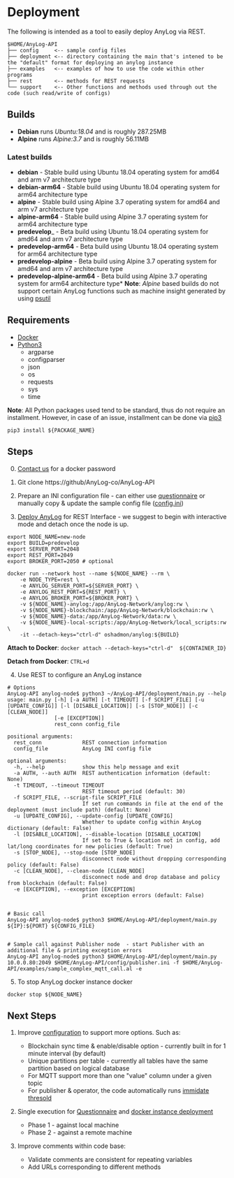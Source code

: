 # Deployment 

The following is intended as a tool to easily deploy AnyLog via REST. 

```
$HOME/AnyLog-API 
├── config     <-- sample config files 
├── deployment <-- directory containing the main that's intened to be the "default" format for deploying an anylog instance    
├── examples   <-- examples of how to use the code within other programs
├── rest       <-- methods for REST requests 
└── support    <-- Other functions and methods used through out the code (such read/write of configs)
```

## Builds
* **Debian** runs _Ubuntu:18.04_ and is roughly 287.25MB 
* **Alpine** runs _Alpine:3.7_ and is roughly 56.11MB 

### Latest builds
* **debian** - Stable build using Ubuntu 18.04 operating system for amd64 and arm v7 architecture type
* **debian-arm64** - Stable build using Ubuntu 18.04 operating system for arm64 architecture type
* **alpine** - Stable build using Alpine 3.7 operating system for amd64 and arm v7 architecture type
* **alpine-arm64** - Stable  build using Alpine 3.7 operating system for arm64 architecture type
* **predevelop**_ - Beta build using Ubuntu 18.04 operating system for amd64 and arm v7  architecture type
* **predevelop-arm64** - Beta build using Ubuntu 18.04 operating system for arm64 architecture type
* **predevelop-alpine** - Beta build using Alpine 3.7 operating system for amd64 and arm v7  architecture type
* **predevelop-alpine-arm64** - Beta build using Alpine 3.7 operating system for arm64 architecture type*
**Note**: _Alpine_ based builds do not support certain AnyLog functions such as machine insight generated by using [psutil](https://pypi.org/project/psutil/) 

## Requirements
* [Docker](https://docs.docker.com/engine/install/)
* [Python3](https://www.python.org/downloads/)
  * argparse
  * configparser
  * json
  * os
  * requests
  * sys
  * time
  
**Note**: All Python packages used tend to be standard, thus do not require an installment. However, in case of an issue, 
installment can be done via [pip3](https://www.activestate.com/resources/quick-reads/how-to-install-and-use-pip3/#:~:text=1%20Open%20the%20Control%20Panel%20and%20navigate%20to,and%20add%20the%20directory%20where%20pip3%20is%20installed%2C)  
```buildoutcfg
pip3 install ${PACKAGE_NAME}
```

## Steps 
0. [Contact us](mailto:info@anylog.co) for a docker password


1. Git clone https://github/AnyLog-co/AnyLog-API


2. Prepare an INI configuration file - can either use [questionnaire](config/questionnaire.sh) or manually copy & update the sample config file ([config.ini](config/config.ini))


3. [Deploy AnyLog](deploy_node.sh) for REST Interface - we suggest to begin with interactive mode and detach once the node is up.
```
export NODE_NAME=new-node
export BUILD=predevelop
export SERVER_PORT=2048
export REST_PORT=2049 
export BROKER_PORT=2050 # optional

docker run --network host --name ${NODE_NAME} --rm \
    -e NODE_TYPE=rest \
    -e ANYLOG_SERVER_PORT=${SERVER_PORT} \
    -e ANYLOG_REST_PORT=${REST_PORT} \
    -e ANYLOG_BROKER_PORT=${BROKER_PORT} \ 
    -v ${NODE_NAME}-anylog:/app/AnyLog-Network/anylog:rw \ 
    -v ${NODE_NAME}-blockchain:/app/AnyLog-Network/blockchain:rw \ 
    -v ${NODE_NAME}-data:/app/AnyLog-Network/data:rw \ 
    -v ${NODE_NAME}-local-scripts:/app/AnyLog-Network/local_scripts:rw \
    -it --detach-keys="ctrl-d" oshadmon/anylog:${BUILD}
```
**Attach to Docker**: `docker attach --detach-keys="ctrl-d"  ${CONTAINER_ID}`

**Detach from Docker**: `CTRL+d`


4. Use REST to configure an AnyLog instance
```
# Options
AnyLog-API anylog-node$ python3 ~/AnyLog-API/deployment/main.py --help 
usage: main.py [-h] [-a AUTH] [-t TIMEOUT] [-f SCRIPT_FILE] [-u [UPDATE_CONFIG]] [-l [DISABLE_LOCATION]] [-s [STOP_NODE]] [-c [CLEAN_NODE]]
               [-e [EXCEPTION]]
               rest_conn config_file

positional arguments:
  rest_conn             REST connection information
  config_file           AnyLog INI config file

optional arguments:
  -h, --help            show this help message and exit
  -a AUTH, --auth AUTH  REST authentication information (default: None)
  -t TIMEOUT, --timeout TIMEOUT
                        REST timeout period (default: 30)
  -f SCRIPT_FILE, --script-file SCRIPT_FILE
                        If set run commands in file at the end of the deployment (must include path) (default: None)
  -u [UPDATE_CONFIG], --update-config [UPDATE_CONFIG]
                        Whether to update config within AnyLog dictionary (default: False)
  -l [DISABLE_LOCATION], --disable-location [DISABLE_LOCATION]
                        If set to True & location not in config, add lat/long coordinates for new policies (default: True)
  -s [STOP_NODE], --stop-node [STOP_NODE]
                        disconnect node without dropping corresponding policy (default: False)
  -c [CLEAN_NODE], --clean-node [CLEAN_NODE]
                        disconnect node and drop database and policy from blockchain (default: False)
  -e [EXCEPTION], --exception [EXCEPTION]
                        print exception errors (default: False)


# Basic call 
AnyLog-API anylog-node$ python3 $HOME/AnyLog-API/deployment/main.py ${IP}:${PORT} ${CONFIG_FILE}


# Sample call against Publisher node  - start Publisher with an additional file & printing exception errors
AnyLog-API anylog-node$ python3 $HOME/AnyLog-API/deployment/main.py 10.0.0.80:2049 $HOME/AnyLog-API/config/publisher.ini -f $HOME/AnyLog-API/examples/sample_complex_mqtt_call.al -e   
```

    
5. To stop AnyLog docker instance docker 
```
docker stop ${NODE_NAME}
```


## Next Steps
1. Improve [configuration](config/config.ini) to support more options. Such as:
   * Blockchain sync time & enable/disable option - currently built in for 1 minute interval (by default)
   * Unique partitions per table - currently all tables have the same partition based on logical database
   * For MQTT support more than one "value" column under a given topic
   * For publisher & operator, the code automatically runs [immidate thresold](https://github.com/AnyLog-co/documentation/blob/master/adding%20data.md#setting-and-retrieving-thresholds-for-a-streaming-mode)
   

2. Single execution for [Questionnaire](config/questionnaire.sh) and [docker instance deployment](deploy_node.sh) 
    * Phase 1 - against local machine
    * Phase 2 - against a remote machine


3. Improve comments within code base: 
   * Validate comments are consistent for repeating variables 
   * Add URLs corresponding to different methods
    


